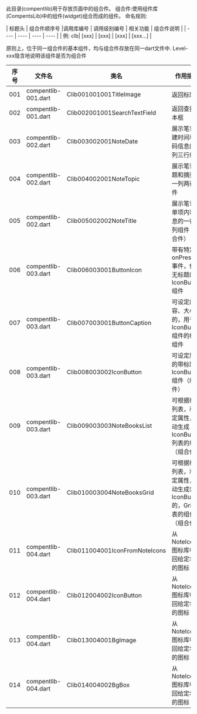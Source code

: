 此目录(compentlib)用于存放页面中的组合件。
组合件:使用组件库(CompentsLib)中的组件(widget)组合而成的组件。
命名规则:

| 标题头 | 组合件顺序号 |调用库编号 | 调用级别编号 | 相关功能 | 组合件说明 |
| ---- | ---- | ---- | ---- |
| 例: clb| [xxx] | [xxx] | [xxx] | [xxx...] |

原则上，位于同一组合件的基本组件，均与组合件存放在同一dart文件中.
Level-xxx隐含地说明该组件是否为组合件


| 序号 | 文件名 | 类名 | 作用描述 | 
| ---- | ---- | ---- | ---- | 
| 001 | compentlib-001.dart | Clib001001001TitleImage | 返回标题图 | 
| 002 | compentlib-001.dart | Clib002001001SearchTextField | 返回查找文本框 | 
| 003 | compentlib-002.dart | Clib003002001NoteDate | 展示笔记创建时间和页码信息的一列三行组件 | 
| 004 | compentlib-002.dart | Clib004002001NoteTopic | 展示笔记标题和摘要的一列两行组件 | 
| 005 | compentlib-002.dart | Clib005002002NoteTitle | 展示笔记中单项内容信息的一行两列组件（组合件） | 
| 006 | compentlib-003.dart | Clib006003001ButtonIcon | 带有特定onPressed事件，但是无标题的IconButton组件 | 
| 007 | compentlib-003.dart | Clib007003001ButtonCaption | 可设定内容、大小的，用于IconButton组件的标题组件 | 
| 008 | compentlib-003.dart | Clib008003002IconButton | 可设定属性的带标题的IconButton组件（组合件） | 
| 009 | compentlib-003.dart | Clib009003003NoteBooksList | 可根据标题列表，和给定属性，自动生成IconButton列表的组件（组合件） | 
| 010 | compentlib-003.dart | Clib010003004NoteBooksGrid | 可根据标题列表，和给定属性，自动生成包含IconButton的，Grid列表的组件（组合件） | 
| 011 | compentlib-004.dart | Clib011004001IconFromNoteIcons | 从NoteIcons图标库中返回给定名称的图标 | 
| 012 | compentlib-004.dart | Clib012004002IconButton | 从NoteIcons图标库中返回给定名称的图标 | 
| 013 | compentlib-004.dart | Clib013004001BgImage | 从NoteIcons图标库中返回给定名称的图标 | 
| 014 | compentlib-004.dart | Clib014004002BgBox | 从NoteIcons图标库中返回给定名称的图标 | 


